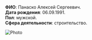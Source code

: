 **ФИО**: Панаско Алексей Сергеевич.  
**Дата рождения**: 06.09.1991.  
**Пол**: мужской.  
**Сфера деятельности**: строительство.  

![Photo](https://drive.google.com/file/d/1LrKjo3f14iZaKAzexpzkbAAw2t2sZHon/view?usp=sharing)

